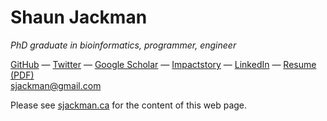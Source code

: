 Shaun Jackman
=============

*PhD graduate in bioinformatics, programmer, engineer*

[GitHub](https://github.com/sjackman)
— [Twitter](http://twitter.com/sjackman)
— [Google Scholar](http://scholar.google.ca/citations?user=wFl3qXAAAAAJ)
— [Impactstory](https://impactstory.org/sjackman)
— [LinkedIn](http://www.linkedin.com/in/sjackman)
— [Resume](http://sjackman.ca/resume)
  [(PDF)](https://www.dropbox.com/s/d7mdj806squlmwz/Shaun%20Jackman.pdf)  
<sjackman@gmail.com>

Please see [sjackman.ca](http://sjackman.ca) for the content of this web page.
